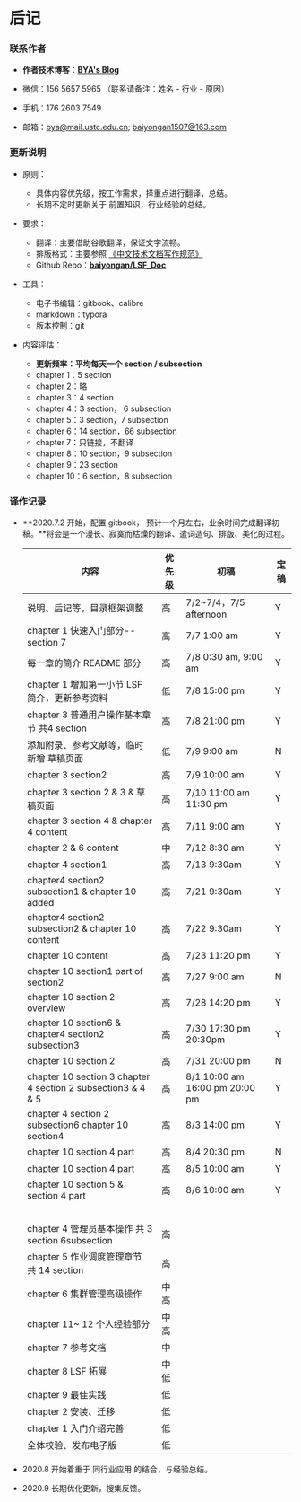# 后记

### 联系作者

- **作者技术博客**：[**BYA's Blog**](http://bya.cool)
- 微信：156 5657 5965 （联系请备注：姓名 - 行业 - 原因）

- 手机：176 2603 7549
- 邮箱：bya@mail.ustc.edu.cn;   baiyongan1507@163.com



### 更新说明

- 原则：

  - 具体内容优先级，按工作需求，择重点进行翻译，总结。
  - 长期不定时更新关于 前置知识，行业经验的总结。

- 要求：

  - 翻译：主要借助谷歌翻译，保证文字流畅。
  - 排版格式：主要参照 [《中文技术文档写作规范》](https://github.com/ruanyf/document-style-guide)
  - Github Repo：[**baiyongan/LSF_Doc**](https://github.com/baiyongan/LSF_Doc)

- 工具：

  - 电子书编辑：gitbook、calibre
  - markdown：typora
  - 版本控制：git

- 内容评估：

  - **更新频率：平均每天一个 section / subsection**
  - chapter 1：5 section
  - chapter 2：略
  - chapter 3：4 section 
  - chapter 4：3 section， 6 subsection
  - chapter 5：3 section，7 subsection
  - chapter 6：14 section，66 subsection
  - chapter 7：只链接，不翻译
  - chapter 8：10 section，9 subsection
  - chapter 9：23 section
  - chapter 10：6 section，8 subsection
  
  

### 译作记录

- **2020.7.2 开始，配置 gitbook， 预计一个月左右，业余时间完成翻译初稿。**将会是一个漫长、寂寞而枯燥的翻译、遣词造句、排版、美化的过程。
  
  | 内容                                                         | 优先级 | 初稿                           | 定稿 |
  | ------------------------------------------------------------ | ------ | ------------------------------ | ---- |
  | 说明、后记等，目录框架调整                                   | 高     | 7/2~7/4，7/5 afternoon         | Y    |
  | chapter 1 快速入门部分--section 7                            | 高     | 7/7 1:00 am                    | Y    |
  | 每一章的简介 README 部分                                     | 高     | 7/8 0:30 am, 9:00 am           | Y    |
  | chapter 1 增加第一小节 LSF 简介，更新参考资料                | 低     | 7/8 15:00 pm                   | Y    |
  | chapter 3 普通用户操作基本章节 共4 section                   | 高     | 7/8 21:00 pm                   | Y    |
  | 添加附录、参考文献等，临时新增 草稿页面                      | 低     | 7/9 9:00 am                    | N    |
  | chapter 3 section2                                           | 高     | 7/9 10:00 am                   | Y    |
  | chapter 3 section 2 & 3 & 草稿页面                           | 高     | 7/10 11:00 am 11:30 pm         | Y    |
  | chapter 3 section 4 & chapter 4 content                      | 高     | 7/11 9:00 am                   | Y    |
  | chapter 2 & 6 content                                        | 中     | 7/12 8:30 am                   | Y    |
  | chapter 4 section1                                           | 高     | 7/13 9:30am                    | Y    |
  | chapter4 section2 subsection1 & chapter 10 added             | 高     | 7/21 9:30am                    | Y    |
  | chapter4 section2 subsection2 & chapter 10 content           | 高     | 7/22 9:30am                    | Y    |
  | chapter 10 content                                           | 高     | 7/23 11:20 pm                  | Y    |
  | chapter 10 section1 part of section2                         | 高     | 7/27 9:00 am                   | N    |
  | chapter 10 section 2 overview                                | 高     | 7/28 14:20 pm                  | Y    |
  | chapter 10 section6 & chapter4 section2 subsection3          | 高     | 7/30 17:30 pm 20:30pm          | Y    |
  | chapter 10 section 2                                         | 高     | 7/31 20:00 pm                  | N    |
  | chapter 10 section 3  chapter 4 section 2 subsection3 & 4 & 5 | 高     | 8/1 10:00 am 16:00 pm 20:00 pm | Y    |
  | chapter 4 section 2 subsection6 chapter 10 section4          | 高     | 8/3 14:00 pm                   | Y    |
  | chapter 10 section 4 part                                    | 高     | 8/4 20:30 pm                   | N    |
  | chapter 10 section 4 part                                    | 高     | 8/5 10:00 am                   | Y    |
  | chapter 10 section 5 & section 4 part                        | 高     | 8/6 10:00 am                   | Y    |
  |                                                              |        |                                |      |
  |                                                              |        |                                |      |
  |                                                              |        |                                |      |
  |                                                              |        |                                |      |
  |                                                              |        |                                |      |
  | chapter 4 管理员基本操作 共 3 section 6subsection            | 高     |                                |      |
  | chapter 5 作业调度管理章节 共 14 section                     | 高     |                                |      |
  | chapter 6 集群管理高级操作                                   | 中高   |                                |      |
  | chapter 11~ 12 个人经验部分                                  | 中高   |                                |      |
  | chapter 7 参考文档                                           | 中     |                                |      |
  | chapter 8 LSF 拓展                                           | 中低   |                                |      |
  | chapter 9 最佳实践                                           | 低     |                                |      |
  | chapter 2 安装、迁移                                         | 低     |                                |      |
  | chapter 1 入门介绍完善                                       | 低     |                                |      |
  | 全体校验、发布电子版                                         | 低     |                                |      |
  



- 2020.8 开始着重于 同行业应用 的结合，与经验总结。
- 2020.9 长期优化更新，搜集反馈。



